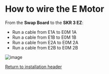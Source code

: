 # How to wire the E Motor

From the **Swap Board** to the **SKR 3 EZ**:

- Run a cable from E1A to E0M 1A
- Run a cable from E1B to E0M 1B
- Run a cable from E2A to E0M 2A
- Run a cable from E2B to E0M 2B

![image](https://github.com/smartwareio/SWIO-Kobra-Max-Adapter-Kit/assets/139072083/7412cafe-3b5e-4156-ab3f-75a331c9e151)

[Return to installation header](https://github.com/smartwareio/SWIO-Kobra-Max-Adapter-Kit/blob/main/README.md#wiring-the-swap-board)
